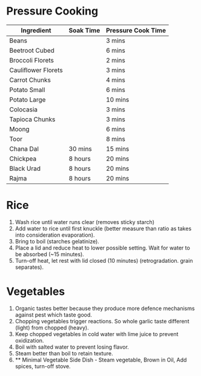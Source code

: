 # Pressure Cooking
|Ingredient|Soak Time|Pressure Cook Time|
|-|-|-|
|Beans||3 mins|
|Beetroot Cubed||6 mins|
|Broccoli Florets||2 mins|
|Cauliflower Florets||3 mins|
|Carrot Chunks||4 mins|
|Potato Small||6 mins|
|Potato Large||10 mins|
|Colocasia||3 mins|
|Tapioca Chunks||3 mins|
|Moong||6 mins|
|Toor||8 mins|
|Chana Dal|30 mins|15 mins|
|Chickpea|8 hours|20 mins|
|Black Urad|8 hours|20 mins|
|Rajma|8 hours|20 mins|

# Rice
1. Wash rice until water runs clear (removes sticky starch)
2. Add water to rice until first knuckle (better measure than ratio as takes into consideration evaporation).
3. Bring to boil (starches gelatinize).
4. Place a lid and reduce heat to lower possible setting. Wait for water to be absorbed (~15 minutes).
5. Turn-off heat, let rest with lid closed (10 minutes) (retrogradation. grain separates).

# Vegetables
1. Organic tastes better because they produce more defence mechanisms against pest which taste good.
2. Chopping vegetables trigger reactions. So whole garlic taste different (light) from chopped (heavy).
3. Keep chopped vegetables in cold water with lime juice to prevent oxidization.
4. Boil with salted water to prevent losing flavor.
5. Steam better than boil to retain texture.
6. ** Minimal Vegetable Side Dish - Steam vegetable, Brown in Oil, Add spices, turn-off stove.
